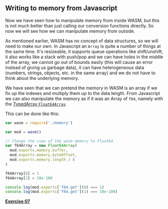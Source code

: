 ## Writing to memory from Javascript

Now we have seen how to manipulate memory from inside WASM, but this is not much
better than just calling our conversion functions directly. So now we will see
how we can manipulate memory from outside.

As mentioned earlier, WASM has no concept of data structures, so we will need to
make our own. In Javascript an `Array` is quite a number of things at the same
time. It's resizeable, it supports queue operations like shift/unshift, it also
works like a stack with push/pop and we can have holes in the middle of the
array, we cannot go out of bounds easily (this will cause an error instead of
giving us garbage data), it can have heterogeneous data (numbers, strings,
objects, etc. in the same array) and we do not have to think about the
underlying memory.

We have seen that we can pretend the memory in WASM is an array if we fix up
the indexes and multiply them up to the data length. From Javascript we can
also manipulate the memory as if it was an Array of `f64`, namely with the
[TypedArray `Float64Array`](https://developer.mozilla.org/en-US/docs/Web/JavaScript/Reference/Global_Objects/Float64Array).

This can be done like this:

```js
var wasm = require('./memory')

var mod = wasm()

// Change the view of the wasm memory to Float64
var f64Array = new Float64Array(
  mod.exports.memory.buffer,
  mod.exports.memory.byteOffset,
  mod.exports.memory.length / 8
)

f64Array[0] = 1
f64Array[1] = 10e-100

console.log(mod.exports['f64.get'](0) === 1)
console.log(mod.exports['f64.get'](1) === 10e-100)
```

[**Exercise 07**](../07)
